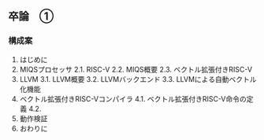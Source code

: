 ## 卒論　①
### 構成案
1. はじめに
2. MIQSプロセッサ
2.1. RISC-V
2.2. MIQS概要
2.3. ベクトル拡張付きRISC-V
3. LLVM
3.1. LLVM概要
3.2. LLVMバックエンド
3.3. LLVMによる自動ベクトル化機能
4. ベクトル拡張付きRISC-Vコンパイラ
4.1. ベクトル拡張付きRISC-V命令の定義
4.2. 
5. 動作検証
6. おわりに
